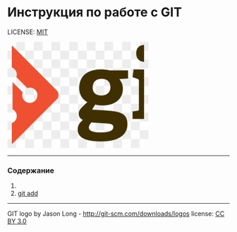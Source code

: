 # Инструкция по работе с GIT


LICENSE: [MIT](./license.md)

![git-logo](./git/git-logo.png)

---


### Содержание
1. 
2. [git add](./add.md)




---
GIT logo by Jason Long - http://git-scm.com/downloads/logos
license: [CC BY 3.0](https://creativecommons.org/licenses/by/3.0/deed.ru)

